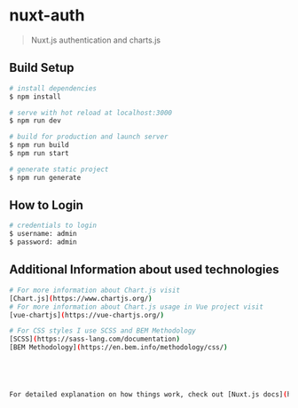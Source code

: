# nuxt-auth

> Nuxt.js authentication and charts.js

## Build Setup

```bash
# install dependencies
$ npm install

# serve with hot reload at localhost:3000
$ npm run dev

# build for production and launch server
$ npm run build
$ npm run start

# generate static project
$ npm run generate

```
## How to Login

```bash
# credentials to login
$ username: admin
$ password: admin

```

## Additional Information about used technologies

```bash
# For more information about Chart.js visit
[Chart.js](https://www.chartjs.org/)
# For more information about Chart.js usage in Vue project visit
[vue-chartjs](https://vue-chartjs.org/)

# For CSS styles I use SCSS and BEM Methodology
[SCSS](https://sass-lang.com/documentation)
[BEM Methodology](https://en.bem.info/methodology/css/)





For detailed explanation on how things work, check out [Nuxt.js docs](https://nuxtjs.org).
